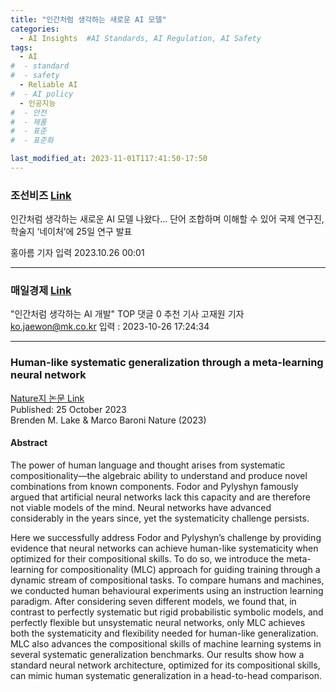 ```yaml
---
title: "인간처럼 생각하는 새로운 AI 모델"
categories:
  - AI Insights  #AI Standards, AI Regulation, AI Safety
tags:
  - AI
#  - standard
#  - safety
  - Reliable AI
#  - AI policy
  - 인공지능
#  - 안전
#  - 제품
#  - 표준
#  - 표준화

last_modified_at: 2023-11-01T117:41:50-17:50
---
```


### 조선비즈 [Link](https://biz.chosun.com/science-chosun/technology/2023/10/26/6K2FEQZ225G3PPUWVKALELFZW4/)

인간처럼 생각하는 새로운 AI 모델 나왔다... 단어 조합하며 이해할 수 있어
국제 연구진, 학술지 ‘네이처’에 25일 연구 발표

홍아름 기자
입력 2023.10.26 00:01

------------

### 매일경제 [Link](https://www.mk.co.kr/news/it/10859509)

"인간처럼 생각하는 AI 개발"
TOP
댓글 0
추천 기사
고재원 기자 ko.jaewon@mk.co.kr
입력 :  2023-10-26 17:24:34

---------

### Human-like systematic generalization through a meta-learning neural network
[Nature지 논문 Link](https://www.nature.com/articles/s41586-023-06668-3)
<br> 
Published: 25 October 2023 <br>
Brenden M. Lake & Marco Baroni Nature (2023)


#### Abstract
The power of human language and thought arises from systematic compositionality—the algebraic ability to understand and produce novel combinations from known components. Fodor and Pylyshyn famously argued that artificial neural networks lack this capacity and are therefore not viable models of the mind. Neural networks have advanced considerably in the years since, yet the systematicity challenge persists. 

Here we successfully address Fodor and Pylyshyn’s challenge by providing evidence that neural networks can achieve human-like systematicity when optimized for their compositional skills. To do so, we introduce the meta-learning for compositionality (MLC) approach for guiding training through a dynamic stream of compositional tasks. To compare humans and machines, we conducted human behavioural experiments using an instruction learning paradigm. After considering seven different models, we found that, in contrast to perfectly systematic but rigid probabilistic symbolic models, and perfectly flexible but unsystematic neural networks, only MLC achieves both the systematicity and flexibility needed for human-like generalization. MLC also advances the compositional skills of machine learning systems in several systematic generalization benchmarks. Our results show how a standard neural network architecture, optimized for its compositional skills, can mimic human systematic generalization in a head-to-head comparison.

